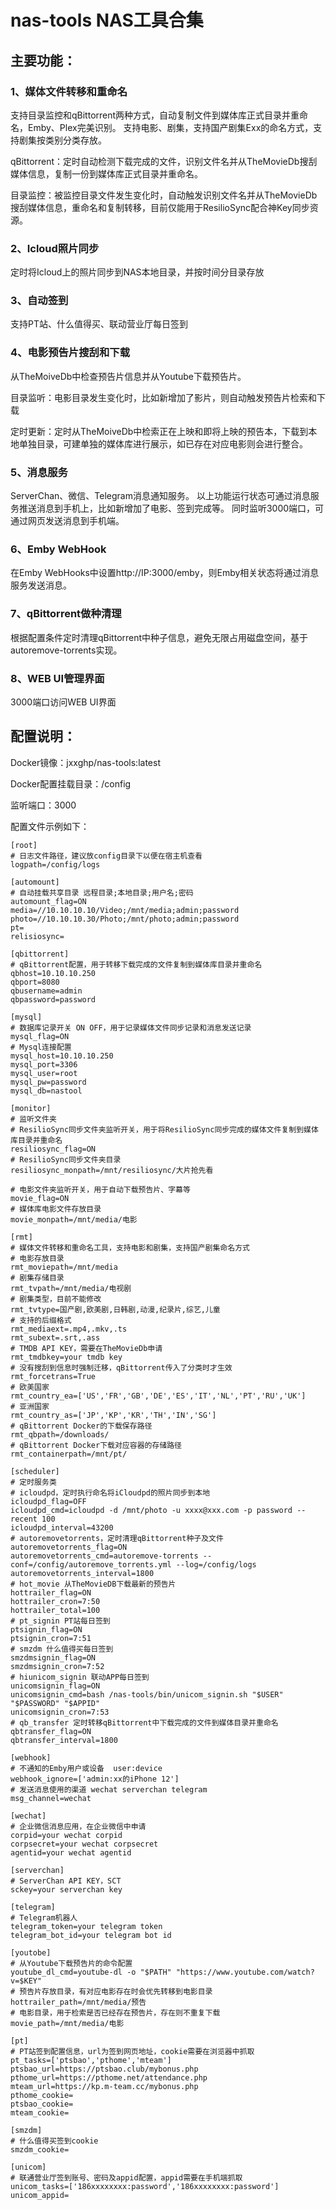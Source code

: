# nas-tools NAS工具合集
## 主要功能：
### 1、媒体文件转移和重命名
支持目录监控和qBittorrent两种方式，自动复制文件到媒体库正式目录并重命名，Emby、Plex完美识别。
支持电影、剧集，支持国产剧集Exx的命名方式，支持剧集按类别分类存放。

qBittorrent：定时自动检测下载完成的文件，识别文件名并从TheMovieDb搜刮媒体信息，复制一份到媒体库正式目录并重命名。

目录监控：被监控目录文件发生变化时，自动触发识别文件名并从TheMovieDb搜刮媒体信息，重命名和复制转移，目前仅能用于ResilioSync配合神Key同步资源。

### 2、Icloud照片同步
定时将Icloud上的照片同步到NAS本地目录，并按时间分目录存放

### 3、自动签到
支持PT站、什么值得买、联动营业厅每日签到

### 4、电影预告片搜刮和下载
从TheMoiveDb中检查预告片信息并从Youtube下载预告片。

目录监听：电影目录发生变化时，比如新增加了影片，则自动触发预告片检索和下载

定时更新：定时从TheMoiveDb中检索正在上映和即将上映的预告本，下载到本地单独目录，可建单独的媒体库进行展示，如已存在对应电影则会进行整合。

### 5、消息服务
ServerChan、微信、Telegram消息通知服务。 以上功能运行状态可通过消息服务推送消息到手机上，比如新增加了电影、签到完成等。
同时监听3000端口，可通过网页发送消息到手机端。

### 6、Emby WebHook
在Emby WebHooks中设置http://IP:3000/emby，则Emby相关状态将通过消息服务发送消息。

### 7、qBittorrent做种清理
根据配置条件定时清理qBittorrent中种子信息，避免无限占用磁盘空间，基于autoremove-torrents实现。

### 8、WEB UI管理界面
3000端口访问WEB UI界面

## 配置说明：
Docker镜像：jxxghp/nas-tools:latest

Docker配置挂载目录：/config

监听端口：3000

配置文件示例如下：
```
[root]
# 日志文件路径，建议放config目录下以便在宿主机查看
logpath=/config/logs

[automount]
# 自动挂载共享目录 远程目录;本地目录;用户名;密码
automount_flag=ON
media=//10.10.10.10/Video;/mnt/media;admin;password
photo=//10.10.10.30/Photo;/mnt/photo;admin;password
pt=
relisiosync=

[qbittorrent]
# qBittorrent配置，用于转移下载完成的文件复制到媒体库目录并重命名
qbhost=10.10.10.250
qbport=8080
qbusername=admin
qbpassword=password

[mysql]
# 数据库记录开关 ON OFF，用于记录媒体文件同步记录和消息发送记录
mysql_flag=ON
# Mysql连接配置
mysql_host=10.10.10.250
mysql_port=3306
mysql_user=root
mysql_pw=password
mysql_db=nastool

[monitor]
# 监听文件夹
# ResilioSync同步文件夹监听开关，用于将ResilioSync同步完成的媒体文件复制到媒体库目录并重命名
resiliosync_flag=ON
# ResilioSync同步文件夹目录
resiliosync_monpath=/mnt/resiliosync/大片抢先看

# 电影文件夹监听开关，用于自动下载预告片、字幕等
movie_flag=ON
# 媒体库电影文件存放目录
movie_monpath=/mnt/media/电影

[rmt]
# 媒体文件转移和重命名工具，支持电影和剧集，支持国产剧集命名方式
# 电影存放目录
rmt_moviepath=/mnt/media
# 剧集存储目录
rmt_tvpath=/mnt/media/电视剧
# 剧集类型，目前不能修改
rmt_tvtype=国产剧,欧美剧,日韩剧,动漫,纪录片,综艺,儿童
# 支持的后缀格式
rmt_mediaext=.mp4,.mkv,.ts
rmt_subext=.srt,.ass
# TMDB API KEY，需要在TheMovieDb申请
rmt_tmdbkey=your tmdb key
# 没有搜刮到信息时强制迁移，qBittorrent传入了分类时才生效
rmt_forcetrans=True
# 欧美国家
rmt_country_ea=['US','FR','GB','DE','ES','IT','NL','PT','RU','UK']
# 亚洲国家
rmt_country_as=['JP','KP','KR','TH','IN','SG']
# qBittorrent Docker的下载保存路径
rmt_qbpath=/downloads/
# qBittorrent Docker下载对应容器的存储路径
rmt_containerpath=/mnt/pt/

[scheduler]
# 定时服务类
# icloudpd，定时执行命名将iCloudpd的照片同步到本地
icloudpd_flag=OFF
icloudpd_cmd=icloudpd -d /mnt/photo -u xxxx@xxx.com -p password --recent 100
icloudpd_interval=43200
# autoremovetorrents，定时清理qBittorrent种子及文件
autoremovetorrents_flag=ON
autoremovetorrents_cmd=autoremove-torrents --conf=/config/autoremove_torrents.yml --log=/config/logs
autoremovetorrents_interval=1800
# hot_movie 从TheMovieDB下载最新的预告片
hottrailer_flag=ON
hottrailer_cron=7:50
hottrailer_total=100
# pt_signin PT站每日签到
ptsignin_flag=ON
ptsignin_cron=7:51
# smzdm 什么值得买每日签到
smzdmsignin_flag=ON
smzdmsignin_cron=7:52
# hiunicom_signin 联动APP每日签到
unicomsignin_flag=ON
unicomsignin_cmd=bash /nas-tools/bin/unicom_signin.sh "$USER" "$PASSWORD" "$APPID"
unicomsignin_cron=7:53
# qb_transfer 定时转移qBittorrent中下载完成的文件到媒体目录并重命名
qbtransfer_flag=ON
qbtransfer_interval=1800

[webhook]
# 不通知的Emby用户或设备  user:device
webhook_ignore=['admin:xx的iPhone 12']
# 发送消息使用的渠道 wechat serverchan telegram
msg_channel=wechat

[wechat]
# 企业微信消息应用，在企业微信中申请
corpid=your wechat corpid
corpsecret=your wechat corpsecret
agentid=your wechat agentid

[serverchan]
# ServerChan API KEY，SCT
sckey=your serverchan key

[telegram]
# Telegram机器人
telegram_token=your telegram token
telegram_bot_id=your telegram bot id

[youtobe]
# 从Youtube下载预告片的命令配置
youtube_dl_cmd=youtube-dl -o "$PATH" "https://www.youtube.com/watch?v=$KEY"
# 预告片存放目录，有对应电影存在时会优先转移到电影目录
hottrailer_path=/mnt/media/预告
# 电影目录，用于检索是否已经存在预告片，存在则不重复下载
movie_path=/mnt/media/电影

[pt]
# PT站签到配置信息，url为签到网页地址，cookie需要在浏览器中抓取
pt_tasks=['ptsbao','pthome','mteam']
ptsbao_url=https://ptsbao.club/mybonus.php
pthome_url=https://pthome.net/attendance.php
mteam_url=https://kp.m-team.cc/mybonus.php
pthome_cookie=
ptsbao_cookie=
mteam_cookie=

[smzdm]
# 什么值得买签到cookie
smzdm_cookie=

[unicom]
# 联通营业厅签到账号、密码及appid配置，appid需要在手机端抓取
unicom_tasks=['186xxxxxxxx:password','186xxxxxxxx:password']
unicom_appid=
```
